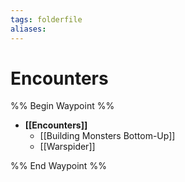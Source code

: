 ```yaml
---
tags: folderfile
aliases:
---
```


# Encounters
%% Begin Waypoint %%
- **[[Encounters]]**
	- [[Building Monsters Bottom-Up]]
	- [[Warspider]]

%% End Waypoint %%
